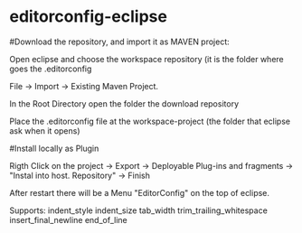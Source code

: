 # editorconfig-eclipse

#Download the repository, and import it as MAVEN project:

Open eclipse and choose the workspace repository (it is the folder where goes the .editorconfig

File -> Import -> Existing Maven Project.

In the Root Directory open the folder the download repository

Place the .editorconfig file at the workspace-project (the folder that eclipse ask when it opens)

#Install locally as Plugin

Rigth Click on the project -> Export -> Deployable Plug-ins and fragments -> "Instal into host. Repository" -> Finish

After restart there will be a Menu "EditorConfig" on the top of eclipse.

Supports:
indent_style
indent_size
tab_width
trim_trailing_whitespace
insert_final_newline
end_of_line
